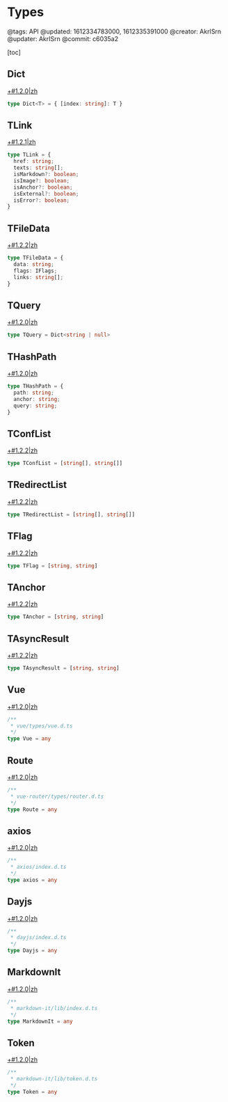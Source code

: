 # Types

@tags: API
@updated: 1612334783000, 1612335391000
@creator: AkrISrn
@updater: AkrISrn
@commit: c6035a2

[toc]

## Dict

[+#1.2.0|zh](/snippets/latest-version.md)

```ts
type Dict<T> = { [index: string]: T }
```

## TLink

[+#1.2.1|zh](/snippets/latest-version.md)

```ts
type TLink = {
  href: string;
  texts: string[];
  isMarkdown?: boolean;
  isImage?: boolean;
  isAnchor?: boolean;
  isExternal?: boolean;
  isError?: boolean;
}
```

## TFileData

[+#1.2.2|zh](/snippets/latest-version.md)

```ts
type TFileData = {
  data: string;
  flags: IFlags;
  links: string[];
}
```

## TQuery

[+#1.2.0|zh](/snippets/latest-version.md)

```ts
type TQuery = Dict<string | null>
```

## THashPath

[+#1.2.0|zh](/snippets/latest-version.md)

```ts
type THashPath = {
  path: string;
  anchor: string;
  query: string;
}
```

## TConfList

[+#1.2.2|zh](/snippets/latest-version.md)

```ts
type TConfList = [string[], string[]]
```

## TRedirectList

[+#1.2.2|zh](/snippets/latest-version.md)

```ts
type TRedirectList = [string[], string[]]
```

## TFlag

[+#1.2.2|zh](/snippets/latest-version.md)

```ts
type TFlag = [string, string]
```

## TAnchor

[+#1.2.2|zh](/snippets/latest-version.md)

```ts
type TAnchor = [string, string]
```

## TAsyncResult

[+#1.2.2|zh](/snippets/latest-version.md)

```ts
type TAsyncResult = [string, string]
```

## Vue

[+#1.2.0|zh](/snippets/latest-version.md)

```ts
/**
 * vue/types/vue.d.ts
 */
type Vue = any
```

## Route

[+#1.2.0|zh](/snippets/latest-version.md)

```ts
/**
 * vue-router/types/router.d.ts
 */
type Route = any
```

## axios

[+#1.2.0|zh](/snippets/latest-version.md)

```ts
/**
 * axios/index.d.ts
 */
type axios = any
```

## Dayjs

[+#1.2.0|zh](/snippets/latest-version.md)

```ts
/**
 * dayjs/index.d.ts
 */
type Dayjs = any
```

## MarkdownIt

[+#1.2.0|zh](/snippets/latest-version.md)

```ts
/**
 * markdown-it/lib/index.d.ts
 */
type MarkdownIt = any
```

## Token

[+#1.2.0|zh](/snippets/latest-version.md)

```ts
/**
 * markdown-it/lib/token.d.ts
 */
type Token = any
```

